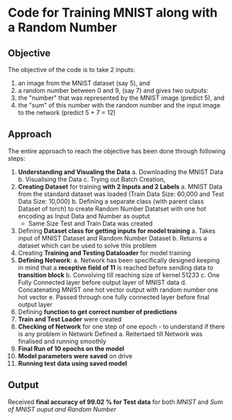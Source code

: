 # Code for Training MNIST along with a Random Number
## Objective
The objective of the code is to take 2 inputs:
  1. an image from the MNIST dataset (say 5), and
  2. a random number between 0 and 9, (say 7)
and gives two outputs:
  1. the "number" that was represented by the MNIST image (predict 5), and
  2. the "sum" of this number with the random number and the input image to the network (predict 5 + 7 = 12)

## Approach
The entire approach to reach the objective has been done through following steps:
  1. **Understanding and Visualing the Data**
    a. Downloading the MNIST Data
    b. Visualising the Data
    c. Trying out Batch Creation, 
  2. **Creating Dataset** for training **with 2 Inputs and 2 Labels**
    a. MNIST Data from the standard dataset was loaded (Train Data Size: 60,000 and Test Data Size: 10,000)
    b. Defining a separate class (with parent class Dataset of torch) to create Random Number Datatset with one hot encoding as Input Data and Number as ouptut
      - Same Size Test and Train Data was created 
  3. Defining **Dataset class for getting inputs for model training**
    a. Takes input of MNIST Dataset and Random Number Dataset
    b. Returns a dataset which can be used to solve this problem
  4. Creating **Training and Testing Dataloader** for model training 
  5. **Defining Network**:
    a. Network has been specifically designed keeping in mind that a **receptive field of 11** is reached before sending data to **transition block**
    b. Convolving till reaching size of kernel 512*3*3
    c. One Fully Connected layer before output layer of MNIST data
    d. Concatenating MNIST one hot vector output with random number one hot vector
    e. Passed through one fully connected layer before final output layer
  6. Defining **function to get correct number of predictions**
  7. **Train and Test Loader** were created
  8. **Checking of Network** for one step of one epoch - to understand if there is any problem in Network Defined
    a. Reitertaed till Network was finalised and running smoothly
  9. **Final Run of 10 epochs on the model**
  10. **Model parameters were saved** on drive
  11. **Running test data using saved model**
  
## Output
  Received **final accuracy of 99.02 % for Test data** for both *MNIST* and *Sum of MNIST ouput and Random Number*
